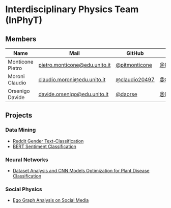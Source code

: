 # Interdisciplinary Physics Team (InPhyT)

## Members 

| Name  | Mail | GitHub | Twitter |
| ---- | ---- | ---- | ---- |
| Monticone Pietro | [pietro.monticone@edu.unito.it](pietro.monticone@edu.unito.it) | [@pitmonticone](https://github.com/pitmonticone) | [@PietroMonticone](https://twitter.com/PietroMonticone) |
| Moroni Claudio | [claudio.moroni@edu.unito.it](claudio.moroni@edu.unito.it) | [@claudio20497](https://github.com/claudio20497) |[@ClaudioMoroni3](https://twitter.com/ClaudioMoroni3)|
| Orsenigo Davide |[davide.orsenigo@edu.unito.it](davide.orsenigo@edu.unito.it) | [@daorse](https://github.com/daorse) | [@DavideOrsenigo](https://mobile.twitter.com/DavideOrsenigo)|

## Projects

### Data Mining 

* [Reddit Gender Text-Classification](https://inphyt.github.io/Reddit_Text_Classification/)
* [BERT Sentiment Classification](https://inphyt.github.io/IMDb_Sentiment_Analysis_BERT/)

### Neural Networks
* [Dataset Analysis and CNN Models Optimization for Plant Disease Classification](https://inphyt.github.io/Plant_Disease_Classification_CNN/)

### Social Physics

* [Ego Graph Analysis on Social Media](https://inphyt.github.io/Social_Ego_Network_Analysis/)
